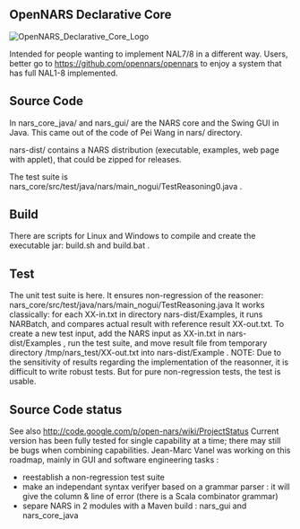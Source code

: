 OpenNARS Declarative Core
-------------------------
![OpenNARS_Declarative_Core_Logo](https://user-images.githubusercontent.com/8284677/53459976-6ee8bb80-3a33-11e9-8ae4-2325fc587565.png)

Intended for people wanting to implement NAL7/8 in a different way.
Users, better go to https://github.com/opennars/opennars to enjoy a system that has full NAL1-8 implemented.

Source Code
-----------
In nars_core_java/ and nars_gui/ are the NARS core and the Swing GUI in Java. This came out of the code of Pei Wang in nars/ directory.

nars-dist/ contains a NARS distribution (executable, examples, web page with applet), that could be zipped for releases.

The test suite is nars_core/src/test/java/nars/main_nogui/TestReasoning0.java .

Build
-----
There are scripts for Linux and Windows to compile and create the executable jar:
build.sh and build.bat .

Test
----
The unit test suite is here. It ensures non-regression of the reasoner:
nars_core/src/test/java/nars/main_nogui/TestReasoning.java
It works classically: for each  XX-in.txt in directory nars-dist/Examples, it runs NARBatch, and compares actual result with reference result  XX-out.txt.
To create a new test input, add the NARS input as XX-in.txt in nars-dist/Examples , run the test suite, and move result file from temporary directory
/tmp/nars_test/XX-out.txt
into nars-dist/Example .
NOTE:
Due to the sensitivity of results regarding the implementation of the reasonner, it is difficult to write robust tests. But for pure non-regression tests, the test is usable.


Source Code status
------------------
See also http://code.google.com/p/open-nars/wiki/ProjectStatus
Current version has been fully tested for single capability at a time; there may still be bugs when combining capabilities.
Jean-Marc Vanel was working on this roadmap, mainly in GUI and software engineering tasks :
- reestablish a non-regression test suite
- make an independant syntax verifyer based on a grammar parser : it will give the column & line of error (there is a Scala combinator grammar)
- separe NARS in 2 modules with a Maven build : nars_gui and nars_core_java

